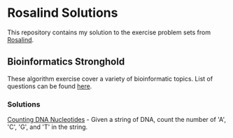 # Rosalind Solutions
This repository contains my solution to the exercise problem sets from [Rosalind](http://rosalind.info).

## Bioinformatics Stronghold
These algorithm exercise cover a variety of bioinformatic topics. List of questions can be found [here](https://rosalind.info/problems/list-view/).
### Solutions
[Counting DNA Nucleotides](https://github.com/jessicatwes/bioinfo_practice/rosalind/DNA.py) - Given a string of DNA, count the number of 'A', 'C', 'G', and 'T' in the string. 
